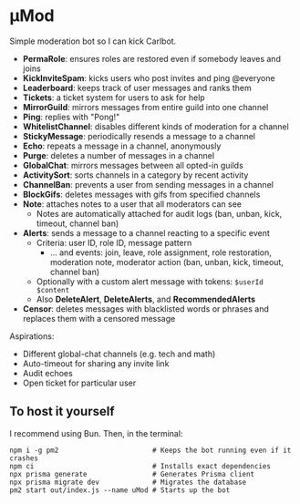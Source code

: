 # μMod

Simple moderation bot so I can kick Carlbot.

- **PermaRole**: ensures roles are restored even if somebody leaves and joins
- **KickInviteSpam**: kicks users who post invites and ping @everyone
- **Leaderboard**: keeps track of user messages and ranks them
- **Tickets**: a ticket system for users to ask for help
- **MirrorGuild**: mirrors messages from entire guild into one channel
- **Ping**: replies with "Pong!"
- **WhitelistChannel**: disables different kinds of moderation for a channel
- **StickyMessage**: periodically resends a message to a channel
- **Echo**: repeats a message in a channel, anonymously
- **Purge**: deletes a number of messages in a channel
- **GlobalChat**: mirrors messages between all opted-in guilds
- **ActivitySort**: sorts channels in a category by recent activity
- **ChannelBan**: prevents a user from sending messages in a channel
- **BlockGifs**: deletes messages with gifs from specified channels
- **Note**: attaches notes to a user that all moderators can see
  - Notes are automatically attached for audit logs (ban, unban, kick, timeout, channel ban)
- **Alerts**: sends a message to a channel reacting to a specific event
  - Criteria: user ID, role ID, message pattern
    - ... and events: join, leave, role assignment, role restoration, moderation note, moderator action (ban, unban, kick, timeout, channel ban)
  - Optionally with a custom alert message with tokens: `$userId $content`
  - Also **DeleteAlert**, **DeleteAlerts**, and **RecommendedAlerts**
- **Censor**: deletes messages with blacklisted words or phrases and replaces them with a censored message

Aspirations:
- Different global-chat channels (e.g. tech and math)
- Auto-timeout for sharing any invite link
- Audit echoes
- Open ticket for particular user

## To host it yourself

I recommend using Bun. Then, in the terminal:

```
npm i -g pm2                       # Keeps the bot running even if it crashes
npm ci                             # Installs exact dependencies
npx prisma generate                # Generates Prisma client
npx prisma migrate dev             # Migrates the database
pm2 start out/index.js --name uMod # Starts up the bot
```
